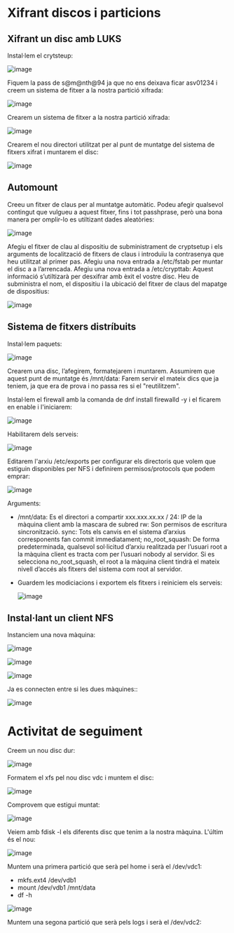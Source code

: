 # Xifrant discos i particions

## Xifrant un disc amb LUKS

Instal·lem el crytsteup: 

![image](https://user-images.githubusercontent.com/79162978/199056557-dd6364e9-0158-49ad-8bc1-c9764db8b9b7.png)

Fiquem la pass de s@m@nth@94 ja que no ens deixava ficar asv01234 i creem un sistema de fitxer a la nostra partició xifrada: 

![image](https://user-images.githubusercontent.com/79162978/199059532-5e5b842f-e3c0-480e-8b70-23926e6effb9.png)

Crearem un sistema de fitxer a la nostra partició xifrada:

![image](https://user-images.githubusercontent.com/79162978/199059895-4608c387-2c6d-4c19-ac2d-8ca2b7c69abd.png)

Crearem el nou directori utilitzat per al punt de muntatge del sistema de fitxers xifrat i muntarem el disc: 

![image](https://user-images.githubusercontent.com/79162978/199060143-2dbcc551-3511-412f-ab54-95216ac68f2b.png)


## Automount

Creeu un fitxer de claus per al muntatge automàtic. Podeu afegir qualsevol contingut que vulgueu a aquest fitxer, fins i tot passhprase, però una bona manera per omplir-lo es utiltizant dades aleatòries: 

![image](https://user-images.githubusercontent.com/79162978/199060387-9bc347c2-5a25-4805-afed-5e4db143f3d8.png)

Afegiu el fitxer de clau al dispositiu de subministrament de cryptsetup i els arguments de localització de fitxers de claus i introduïu la contrasenya que heu utilitzat al primer pas.
Afegiu una nova entrada a /etc/fstab per muntar el disc a a l’arrencada.
Afegiu una nova entrada a /etc/crypttab: Aquest informació s’utiltizarà per desxifrar amb èxit el vostre disc. Heu de subministra el nom, el dispositiu i la ubicació del fitxer de claus del mapatge de dispositius:

![image](https://user-images.githubusercontent.com/79162978/199060935-b0489420-e921-42de-b257-e4f47f0d079b.png)

## Sistema de fitxers distríbuits

Instal·lem paquets: 

![image](https://user-images.githubusercontent.com/79162978/199061621-7d495456-59dc-46f9-9a00-a0818dd4d27b.png)

Crearem una disc, l’afegirem, formatejarem i muntarem. Assumirem que aquest punt de muntatge és /mnt/data: Farem servir el mateix dics que ja teniem, ja que era de prova i no passa res si el "reutilitzem". 

Instal·lem el firewall amb la comanda de dnf install firewalld -y i el ficarem en enable i l'iniciarem: 

![image](https://user-images.githubusercontent.com/79162978/199062982-d1d72168-e10c-47eb-bec3-91d9b189b39e.png)

Habilitarem dels serveis: 

![image](https://user-images.githubusercontent.com/79162978/199063562-f1454dbf-21dc-4652-9746-0f616a89d3a5.png)

Editarem l'arxiu /etc/exports per configurar els directoris que volem que estiguin disponibles per NFS i definirem permisos/protocols que podem emprar: 

![image](https://user-images.githubusercontent.com/79162978/199066378-f8486194-9663-4629-bd9f-65ed90a7c084.png)

Arguments:
- /mnt/data: Es el directori a compartir
    xxx.xxx.xx.xx / 24: IP de la màquina client amb la mascara de subred
    rw: Son permisos de escritura sincronització.
    sync: Tots els canvis en el sistema d’arxius corresponents fan commit immediatament;
    no_root_squash: De forma predeterminada, qualsevol sol·licitud d’arxiu realitzada per l’usuari root a la màquina client es tracta com per l’usuari nobody al servidor. Si es selecciona no_root_squash, el root a la màquina client tindrà el mateix nivell d’accés als fitxers del sistema com root al servidor.
  
- Guardem les modiciacions i exportem els fitxers i reiniciem els serveis: 

  ![image](https://user-images.githubusercontent.com/79162978/199064826-0297878f-9ac6-4e45-a36e-035133313de5.png)

## Instal·lant un client NFS

Instanciem una nova màquina: 

![image](https://user-images.githubusercontent.com/79162978/199067100-78879b02-1565-436c-a524-71d9db414301.png)

![image](https://user-images.githubusercontent.com/79162978/199067065-16b379a0-ad50-4a34-9498-4c5eadb13cdd.png)

![image](https://user-images.githubusercontent.com/79162978/199067957-b7ea8af2-dae5-4584-9ab6-774bf7eab38d.png)

Ja es connecten entre si les dues màquines:: 

![image](https://user-images.githubusercontent.com/79162978/199068879-f360ffbb-76e2-4311-b701-6e7f016543c4.png)

# Activitat de seguiment

Creem un nou disc dur: 

![image](https://user-images.githubusercontent.com/79162978/199070658-70118512-0dad-4e11-ad75-a78567e2fcac.png)

Formatem el xfs pel nou disc vdc i muntem el disc:

![image](https://user-images.githubusercontent.com/79162978/199071112-d295e903-2619-4d7f-95f2-32b7bc65cfa3.png)

Comprovem que estigui muntat: 

![image](https://user-images.githubusercontent.com/79162978/199071267-07589565-d219-48f4-81d2-c22eb93ec66a.png)

Veiem amb fdisk -l els diferents disc que tenim a la nostra màquina. L'últim és el nou: 

![image](https://user-images.githubusercontent.com/79162978/199071544-21f81055-2a73-4910-a7df-81914c89149b.png)

Muntem una primera partició que serà pel home i serà el /dev/vdc1:

- mkfs.ext4 /dev/vdb1
- mount /dev/vdb1 /mnt/data
- df -h

![image](https://user-images.githubusercontent.com/79162978/199073053-1153c733-72a0-48e4-b1ad-3b3c3a991283.png)

Muntem una segona partició que serà pels logs i serà el /dev/vdc2: 













